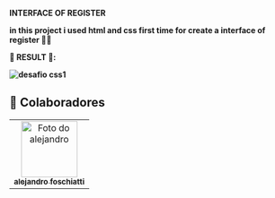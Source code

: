 <b>INTERFACE OF REGISTER<b>

in this project i used html and css first time for create a interface of register 🤯🤓

<b>🚀 RESULT 🤩:<b>

![desafio css1](https://user-images.githubusercontent.com/89212334/131197963-a5b5a3e8-7f4c-4235-b2c5-943d14a66601.png)

## 🤝 Colaboradores
<table>
  <tr>
    <td align="center">
      <a href="#">
        <img src="https://avatars.githubusercontent.com/u/89212334?v=4" width="100px;" alt="Foto do alejandro"/><br>
        <sub>
          <b>alejandro foschiatti</b>
        </sub>
      </a>
    </td>
  </tr>
</table>

